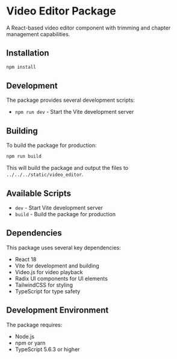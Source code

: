 # Video Editor Package

A React-based video editor component with trimming and chapter management capabilities.

## Installation

```bash
npm install
```

## Development

The package provides several development scripts:

- `npm run dev` - Start the Vite development server

## Building

To build the package for production:

```bash
npm run build
```

This will build the package and output the files to `../../../static/video_editor`.

## Available Scripts

- `dev` - Start Vite development server
- `build` - Build the package for production

## Dependencies

This package uses several key dependencies:

- React 18
- Vite for development and building
- Video.js for video playback
- Radix UI components for UI elements
- TailwindCSS for styling
- TypeScript for type safety

## Development Environment

The package requires:
- Node.js
- npm or yarn
- TypeScript 5.6.3 or higher